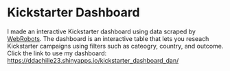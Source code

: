 # Kickstarter Dashboard
I made an interactive Kickstarter dashboard using data scraped by [WebRobots](https://webrobots.io/kickstarter-datasets/). 
The dashboard is an interactive table that lets you reseach Kickstarter campaigns using filters such as cateogry, country, and outcome. Click the link to use my dashboard: https://ddachille23.shinyapps.io/kickstarter_dashboard_dan/
